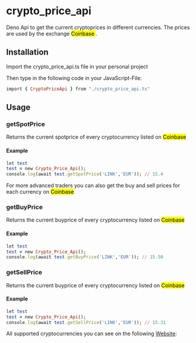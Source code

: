 # crypto_price_api

Deno Api to get the current cryptoprices in different currencies. The prices are used by the exchange <mark> Coinbase </mark>.

## Installation

Import the crypto_price_api.ts file in your personal project

Then type in the following code in your JavaScript-File:

```ruby
import { CryptoPriceApi } from "./crypto_price_api.ts"
```

## Usage


### getSpotPrice

Returns the current spotprice of every cryptocurrency listed on <mark> Coinbase </mark>

#### Example

```ruby
let test 
test = new Crypto_Price_Api();
console.log(await test.getSpotPrice('LINK','EUR')); // 15.4
```

For more advanced traders you can also get the buy and sell prices for each currency on <mark> Coinbase </mark>

### getBuyPrice

Returns the current buyprice of every cryptocurrency listed on <mark> Coinbase </mark>

#### Example

```ruby
let test 
test = new Crypto_Price_Api();
console.log(await test.getBuyPrice('LINK','EUR')); // 15.50
```

### getSellPrice

Returns the current buyprice of every cryptocurrency listed on <mark> Coinbase </mark>

#### Example

```ruby
let test 
test = new Crypto_Price_Api();
console.log(await test.getSellPrice('LINK','EUR')); // 15.31
```

All supported cryptocurrencies you can see on the following [Website](https://www.coinbase.com/de/price):

